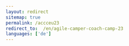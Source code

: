 ```yaml
---
layout: redirect
sitemap: true
permalink: /accceu23
redirect_to:  /en/agile-camper-coach-camp-23
languages: ['de']
---
```

